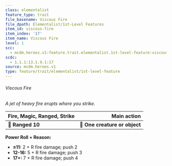 ```yaml
---
class: elementalist
feature_type: trait
file_basename: Viscous Fire
file_dpath: Elementalist/1st-Level Features
item_id: viscous-fire
item_index: '17'
item_name: Viscous Fire
level: 1
scc:
  - mcdm.heroes.v1:feature.trait.elementalist.1st-level-feature:viscous-fire
scdc:
  - 1.1.1:13.1.9.1:17
source: mcdm.heroes.v1
type: feature/trait/elementalist/1st-level-feature
---
```


###### Viscous Fire

*A jet of heavy fire erupts where you strike.*

| **Fire, Magic, Ranged, Strike** |               **Main action** |
| ------------------------------- | ----------------------------: |
| **📏 Ranged 10**                | **🎯 One creature or object** |

**Power Roll + Reason:**

- **≤11:** 2 + R fire damage; push 2
- **12-16:** 5 + R fire damage; push 3
- **17+:** 7 + R fire damage; push 4
